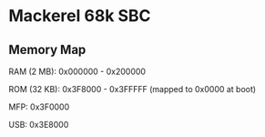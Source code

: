 # Mackerel 68k SBC

## Memory Map

RAM (2 MB): 0x000000 - 0x200000

ROM (32 KB): 0x3F8000 - 0x3FFFFF (mapped to 0x0000 at boot)

MFP: 0x3F0000

USB: 0x3E8000
